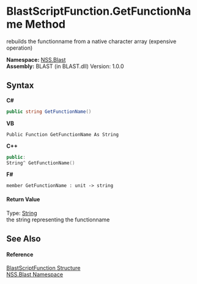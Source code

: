 # BlastScriptFunction.GetFunctionName Method 
 

rebuilds the functionname from a native character array (expensive operation)

**Namespace:**&nbsp;<a href="88b55311-4a89-0894-e27a-e157e443c7f7.md">NSS.Blast</a><br />**Assembly:**&nbsp;BLAST (in BLAST.dll) Version: 1.0.0

## Syntax

**C#**<br />
``` C#
public string GetFunctionName()
```

**VB**<br />
``` VB
Public Function GetFunctionName As String
```

**C++**<br />
``` C++
public:
String^ GetFunctionName()
```

**F#**<br />
``` F#
member GetFunctionName : unit -> string 

```


#### Return Value
Type: <a href="https://docs.microsoft.com/dotnet/api/system.string" target="_blank" rel="noopener noreferrer">String</a><br />the string representing the functionname

## See Also


#### Reference
<a href="4c6d14f4-14ae-a622-3763-13b615f5d263.md">BlastScriptFunction Structure</a><br /><a href="88b55311-4a89-0894-e27a-e157e443c7f7.md">NSS.Blast Namespace</a><br />